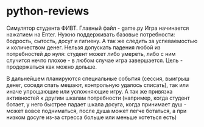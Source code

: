 # python-reviews
Симулятор студента ФИВТ. 
Главный файл - game.py
Игра начинается нажатием на Enter.
Нужно поддерживать базовые потребности: бодрость, сытость, досуг и гигиену. А так же следить за успеваемостью и количеством денег.
Нельзя допускать падения любой из потребностей до нуля: студент может либо умереть, либо с ним случится нечто плохое - в любом случае игра завершается.
Цель - продержаться как можно дольше.


В дальнейшем планируются специальные события (сессия, выигрыш денег, соседи спать мешают, контрольную удалось списать), так или
иначе упрощающие или усложняющие игру. 
А так же привязка активностей к другим шкалам потребности (например, когда студент ботает, у него быстрее падает шкала досуга, когда принимает душ - может вовсе подниматься, после душа может легче ботаться, а при низком досуге из-за стресса больше или меньше хотеться есть)
